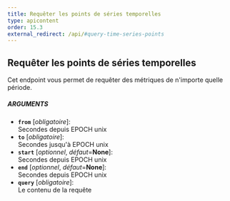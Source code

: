 ```yaml
---
title: Requêter les points de séries temporelles
type: apicontent
order: 15.3
external_redirect: /api/#query-time-series-points
---
```


## Requêter les points de séries temporelles
Cet endpoint vous permet de requêter des métriques de n'importe quelle période.

##### ARGUMENTS
* **`from`** [*obligatoire*]:  
    Secondes depuis EPOCH unix
* **`to`** [*obligatoire*]:  
    Secondes jusqu'à EPOCH unix
* **`start`** [*optionnel*, *défaut*=**None**]:  
    Secondes depuis EPOCH unix
* **`end`** [*optionnel*, *défaut*=**None**]:  
    Secondes depuis EPOCH unix
* **`query`** [*obligatoire*]:  
  Le contenu de la requête
